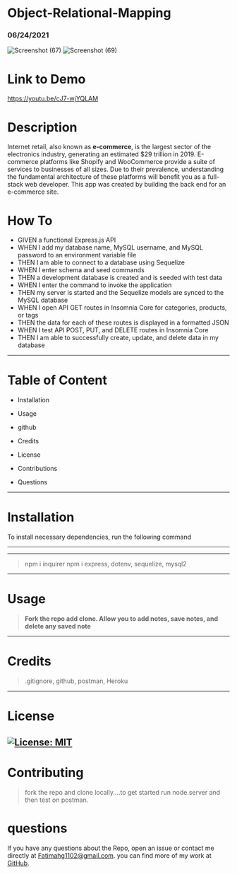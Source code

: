 # Object-Relational-Mapping



### 06/24/2021

![Screenshot (67)](https://user-images.githubusercontent.com/80806004/124197082-c5e77b00-da9b-11eb-866d-38458a6ed3dd.png)
![Screenshot (69)](https://user-images.githubusercontent.com/80806004/124216474-6487d200-dac4-11eb-85e5-5661eba4a8e4.png)



# Link to Demo
https://youtu.be/cJ7-wjYQLAM
# Description
Internet retail, also known as **e-commerce**, is the largest sector of the electronics industry, generating an estimated $29 trillion in 2019. E-commerce platforms like Shopify and WooCommerce provide a suite of services to businesses of all sizes. Due to their prevalence, understanding the fundamental architecture of these platforms will benefit you as a full-stack web developer. This app was created by building the back end for an e-commerce site.



# How To

- GIVEN a functional Express.js API
- WHEN I add my database name, MySQL username, and MySQL password to an environment variable file
- THEN I am able to connect to a database using Sequelize
- WHEN I enter schema and seed commands
- THEN a development database is created and is seeded with test data
- WHEN I enter the command to invoke the application
- THEN my server is started and the Sequelize models are synced to the MySQL database
- WHEN I open API GET routes in Insomnia Core for categories, products, or tags
- THEN the data for each of these routes is displayed in a formatted JSON
- WHEN I test API POST, PUT, and DELETE routes in Insomnia Core
- THEN I am able to successfully create, update, and delete data in my database

---------
# Table of Content
- Installation

- Usage

- github

- Credits

- License 

- Contributions 

- Questions
------
# Installation
To install necessary dependencies, run the following command

------
------
>npm i inquirer npm i express, dotenv, sequelize, mysql2
-------
# Usage
>**Fork the repo add clone. Allow you to add notes, save notes, and delete any saved note**
-------
# Credits
>.gitignore, github, postman, Heroku 
------
# License
[![License: MIT](https://img.shields.io/badge/License-MIT-yellow.svg)](https://opensource.org/licenses/MIT) 
-----
# Contributing
>fork the repo and clone locally....to get started run node.server and then test on postman.  



# questions
 If you have any questions about the Repo, open an issue or contact me directly at <Fatimahg1102@gmail.com>. you can find more of my work at [GitHub](https://github.com/Fatimah2014).


